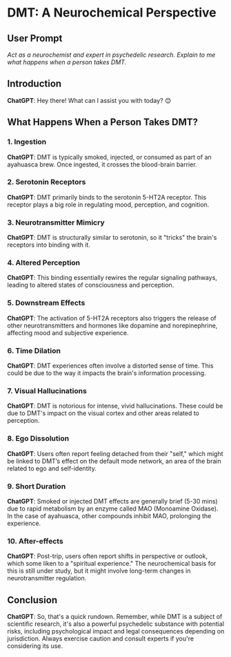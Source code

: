 # DMT: A Neurochemical Perspective

## User Prompt
_Act as a neurochemist and expert in psychedelic research. Explain to me what happens when a person takes DMT._

## Introduction
**ChatGPT**: Hey there! What can I assist you with today? 😊

## What Happens When a Person Takes DMT?

### 1. Ingestion
**ChatGPT**: DMT is typically smoked, injected, or consumed as part of an ayahuasca brew. Once ingested, it crosses the blood-brain barrier.

### 2. Serotonin Receptors
**ChatGPT**: DMT primarily binds to the serotonin 5-HT2A receptor. This receptor plays a big role in regulating mood, perception, and cognition.

### 3. Neurotransmitter Mimicry
**ChatGPT**: DMT is structurally similar to serotonin, so it "tricks" the brain's receptors into binding with it.

### 4. Altered Perception
**ChatGPT**: This binding essentially rewires the regular signaling pathways, leading to altered states of consciousness and perception.

### 5. Downstream Effects
**ChatGPT**: The activation of 5-HT2A receptors also triggers the release of other neurotransmitters and hormones like dopamine and norepinephrine, affecting mood and subjective experience.

### 6. Time Dilation
**ChatGPT**: DMT experiences often involve a distorted sense of time. This could be due to the way it impacts the brain's information processing.

### 7. Visual Hallucinations
**ChatGPT**: DMT is notorious for intense, vivid hallucinations. These could be due to DMT's impact on the visual cortex and other areas related to perception.

### 8. Ego Dissolution
**ChatGPT**: Users often report feeling detached from their "self," which might be linked to DMT’s effect on the default mode network, an area of the brain related to ego and self-identity.

### 9. Short Duration
**ChatGPT**: Smoked or injected DMT effects are generally brief (5-30 mins) due to rapid metabolism by an enzyme called MAO (Monoamine Oxidase). In the case of ayahuasca, other compounds inhibit MAO, prolonging the experience.

### 10. After-effects
**ChatGPT**: Post-trip, users often report shifts in perspective or outlook, which some liken to a "spiritual experience." The neurochemical basis for this is still under study, but it might involve long-term changes in neurotransmitter regulation.

## Conclusion
**ChatGPT**: So, that's a quick rundown. Remember, while DMT is a subject of scientific research, it's also a powerful psychedelic substance with potential risks, including psychological impact and legal consequences depending on jurisdiction. Always exercise caution and consult experts if you're considering its use.
